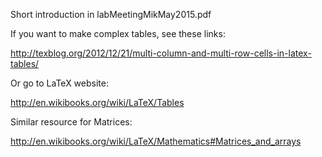 Short introduction in labMeetingMikMay2015.pdf

If you want to make complex tables, see these links:

http://texblog.org/2012/12/21/multi-column-and-multi-row-cells-in-latex-tables/

Or go to LaTeX website:

http://en.wikibooks.org/wiki/LaTeX/Tables

Similar resource for Matrices:

http://en.wikibooks.org/wiki/LaTeX/Mathematics#Matrices_and_arrays
